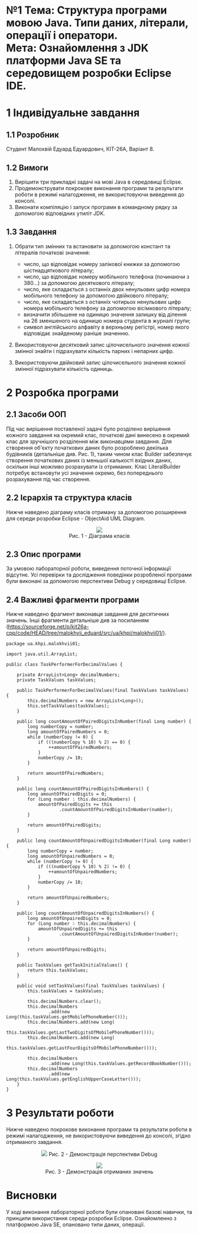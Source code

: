 # №1 Тема: Структура програми мовою Java. Типи даних, літерали, операції і оператори.<br>Мета: Ознайомлення з JDK платформи Java SE та середовищем розробки Eclipse IDE.

# 1 Індивідуальне завдання

## 1.1 Розробник

Студент Малохвій Едуард Едуардович, КІТ-26А, Варіант 8.

## 1.2 Вимоги

1. Вирішити три прикладні задачі на мові Java в середовищі Eclipse.
2. Продемонструвати покрокове виконання програми та результати роботи в режимі налагодження, не використовуючи виведення до консолі.
3. Виконати компіляцію і запуск програми в командному рядку за допомогою відповідних утиліт JDK.

## 1.3 Завдання

1. Обрати тип змінних та встановити за допомогою констант та літералів початкові значення:

    - число, що відповідає номеру залікової книжки за допомогою шістнадцяткового літералу;
    - число, що відповідає номеру мобільного телефона (починаючи з 380...) за допомогою десяткового літералу;
    - число, яке складається з останніх двох ненульових цифр номера мобільного телефону за допомогою двійкового літералу;
    - число, яке складається з останніх чотирьох ненульових цифр номера мобільного телефону за допомогою вісімкового літералу;
    - визначити збільшене на одиницю значення залишку від ділення на 26 зменшеного на одиницю номера студента в журналі групи;
    - символ англійського алфавіту в верхньому регістрі, номер якого відповідає знайденому раніше значенню.

2. Використовуючи десятковий запис цілочисельного значення кожної змінної знайти і підрахувати кількість парних і непарних цифр.

3. Використовуючи двійковий запис цілочисельного значення кожної змінної підрахувати кількість одиниць.

# 2 Розробка програми

## 2.1 Засоби ООП

Під час вирішення поставленої задачі було розділено вирішення кожного завдання на окремий клас, початкові дані винесено в окремий клас для зручнішого розділення між виконавцями завдання. Для створення об'єкту початкових даних було розроблено декілька будівників (детальніше див. Рис. 1), таким чином клас Builder забезпечує створення початкових даних із меньшої калькості вхідних даних, оскільки інші можливо розрахувати із отриманих. Клас LiteralBuilder потребує встановути усі значення окремо, без попереднього розрахування під час створення.

## 2.2 Ієрархія та структура класів

Нижче наведено діаграму класів отриману за допомогою розширення для середи розробки Eclipse - ObjectAid UML Diagram.

<p align="center">
    <img src="doc/plantuml/png/ua.khpi.oop.malokhvii01.package.png"></br>
    Рис. 1 - Діаграма класів
</p>

## 2.3 Опис програми

За умовою лабораторної роботи, виведення поточної інформації відсутнє. Усі перевірки та дослідження поведінки розробленої програми були виконані за допомогою перспективи Debug у середовищі Eclipse.

## 2.4 Важливі фрагменти програми

Нижче наведено фрагмент виконавця завдання для десятичних значень. Інші фрагменти детальніше див за посиланням (<https://sourceforge.net/p/kit26a-cpp/code/HEAD/tree/malokhvii_eduard/src/ua/khpi/malokhvii01/>).

```
package ua.khpi.malokhvii01;

import java.util.ArrayList;

public class TaskPerformerForDecimalValues {

    private ArrayList<Long> decimalNumbers;
    private TaskValues taskValues;

    public TaskPerformerForDecimalValues(final TaskValues taskValues) {
        this.decimalNumbers = new ArrayList<Long>();
        this.setTaskValues(taskValues);
    }

    public long countAmountOfPairedDigitsInNumber(final Long number) {
        long numberCopy = number;
        long amountOfPairedNumbers = 0;
        while (numberCopy != 0) {
            if (((numberCopy % 10) % 2) == 0) {
                ++amountOfPairedNumbers;
            }
            numberCopy /= 10;
        }

        return amountOfPairedNumbers;
    }

    public long countAmountOfPairedDigitsInNumbers() {
        long amountOfPairedDigits = 0;
        for (Long number : this.decimalNumbers) {
            amountOfPairedDigits += this
                    .countAmountOfPairedDigitsInNumber(number);
        }

        return amountOfPairedDigits;
    }

    public long countAmountOfUnpairedDigitsInNumber(final Long number) {
        long numberCopy = number;
        long amountOfUnpairedNumbers = 0;
        while (numberCopy != 0) {
            if (((numberCopy % 10) % 2) != 0) {
                ++amountOfUnpairedNumbers;
            }
            numberCopy /= 10;
        }

        return amountOfUnpairedNumbers;
    }

    public long countAmountOfUnpairedDigitsInNumbers() {
        long amountOfUnpairedDigits = 0;
        for (Long number : this.decimalNumbers) {
            amountOfUnpairedDigits += this
                    .countAmountOfUnpairedDigitsInNumber(number);
        }

        return amountOfUnpairedDigits;
    }

    public TaskValues getTaskInitialValues() {
        return this.taskValues;
    }

    public void setTaskValues(final TaskValues taskValues) {
        this.taskValues = taskValues;

        this.decimalNumbers.clear();
        this.decimalNumbers
                .add(new Long(this.taskValues.getMobilePhoneNumber()));
        this.decimalNumbers.add(new Long(
                this.taskValues.getLastTwoDigitsOfMobilePhoneNumber()));
        this.decimalNumbers.add(new Long(
                this.taskValues.getLastFourDigitsOfMobilePhoneNumber()));

        this.decimalNumbers
                .add(new Long(this.taskValues.getRecordBookNumber()));
        this.decimalNumbers
                .add(new Long(this.taskValues.getEnglishUpperCaseLetter()));
    }
}
```

# 3 Результати роботи

Нижче наведено покрокове виконання програми та результати роботи в режимі налагодження, не використовуючи виведення до консолі, згідно отриманого завдання.

<p align="center">
    <img src="doc/images/debug.png">
    Рис. 2 - Демонстрація перспективи Debug
</p>

<p align="center">
    <img src="doc/images/variables.png"><br/>
    Рис. 3 - Демонстрація отриманих значень
</p>

# Висновки

У ході виконання лабораторної роботи були опановані базові навички, та принципи використання середи розробки Eclipse. Ознайомленно з платформою Java SE, опановано типи даних, операції.
